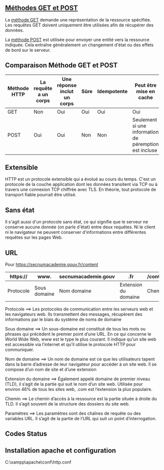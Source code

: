 ## [Méthodes GET et POST](https://developer.mozilla.org/fr/docs/Web/HTTP/Methods) 

La [méthode GET](https://developer.mozilla.org/fr/docs/Web/HTTP/Methods/GET) demande une représentation de la ressource spécifiée. Les requêtes GET doivent uniquement être utilisées afin de récupérer des données.


La [méthode POST](https://developer.mozilla.org/fr/docs/Web/HTTP/Methods/POST) est utilisée pour envoyer une entité vers la ressource indiquée. Cela entraîne généralement un changement d'état ou des effets de bord sur le serveur.



## Comparaison Méthode GET et POST

| Méthode HTTP | La requête a un corps | Une réponse inclut un corps | Sûre | Idempotente | Peut être mise en cache | Autorisé dans les formulaires HTML|
|------------------|----------|----------|----------|-----------|----------------|----------------|
| GET             | Non      | Oui      | Oui      | Oui | Oui | Oui |
| POST          | Oui    | Oui | Non | Non | Seulement si une information de péremption est incluse | Oui |


## Extensible

HTTP est un protocole extensible qui a évolué au cours du temps. C'est un protocole de la couche application dont les données transitent via TCP ou à travers une connexion TCP chiffrée avec TLS. En théorie, tout protocole de transport fiable pourrait être utilisé.

## Sans état

 Il s'agit aussi d'un protocole sans état, ce qui signifie que le serveur ne conserve aucune donnée (on parle d'état) entre deux requêtes. Ni le client ni le navigateur ne peuvent conserver d'informations entre différentes requêtes sur les pages Web.

 ## URL

Pour https://secnumacademie.gouv.fr/content

 
 | https:// | www.| secnumacademie.gouv | .fr | /content |
|------------------|----------|----------|-----------|---------|
| Protocole | Sous domaine | Nom domaine | Extension du domaine | Chemin | 


Protocole ==> Les protocoles de communication entre les serveurs web et les navigateurs web. Ils transmettent des messages, récupèrent des informations par le biais du système de noms de domaine

Sous domaine ==> Un sous-domaine est constitué de tous les mots ou phrases qui précèdent le premier point d’une URL. En ce qui concerne le World Wide Web, www est le type le plus courant. Il indique qu’un site web est accessible via l’internet et qu’il utilise le protocole HTTP pour communiquer.

Nom de domaine ==> Un nom de domaine est ce que les utilisateurs tapent dans la barre d’adresse de leur navigateur pour accéder à un site web. Il se compose d’un nom de site et d’une extension

Extension du domaine ==> Également appelé domaine de premier niveau (TLD), il s’agit de la partie qui suit le nom d’un site web. Utilisée pour environ 46% de tous les sites web, .com est l’extension la plus populaire.

Chemin ==> Le chemin d’accès à la ressource est la partie située à droite du TLD. Il s’agit souvent de la structure des dossiers du site web.

Paramètres ==> Les paramètres sont des chaînes de requête ou des variables URL. Il s’agit de la partie de l’URL qui suit un point d’interrogation.

## Codes Status

## Installation apache et configuration

C:\xampp\apache\conf\http.conf

##